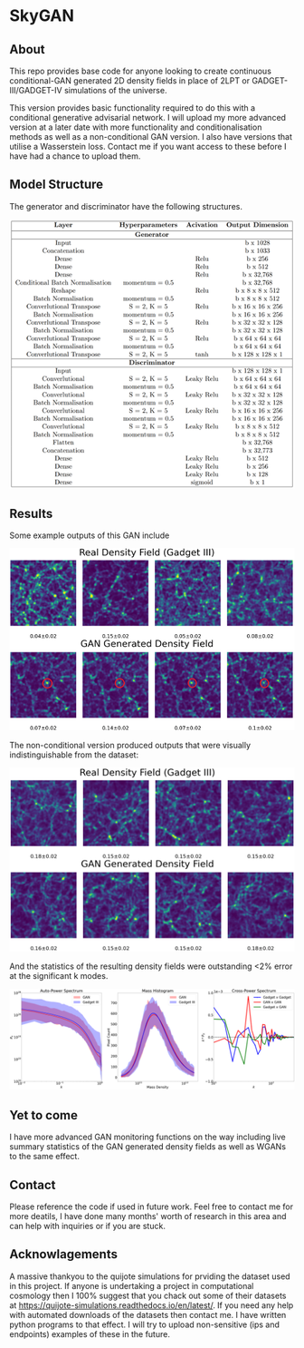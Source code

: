 # SkyGAN

## About 
This repo provides base code for anyone looking to create continuous conditional-GAN generated 2D density fields in place of 2LPT or GADGET-III/GADGET-IV simulations of the universe. 

This version provides basic functionality required to do this with a conditional generative advisarial network. I will upload my more advanced version at a later date with more functionality and conditionalisation methods as well as a non-conditional GAN version. I also have versions that utilise a Wasserstein loss. Contact me if you want access to these before I have had a chance to upload them.


## Model Structure 
The generator and discriminator have the following structures.


![](images/Model_Table.png)


## Results 
Some example outputs of this GAN include

![](images/cGAN_output.png)


The non-conditional version produced outputs that were visually indistinguishable from the dataset:

![](images/GAN_output.png)

And the statistics of the resulting density fields were outstanding <2% error at the significant k modes. 

![](images/GAN_Stats.png)


## Yet to come

I have more advanced GAN monitoring functions on the way including live summary statistics of the GAN generated density fields as well as WGANs to the same effect.

## Contact
Please reference the code if used in future work. Feel free to contact me for more deatils, I have done many months' worth of research in this area and can help with inquiries or if you are stuck. 

## Acknowlagements

A massive thankyou to the quijote simulations for prviding the dataset used in this project. If anyone is undertaking a project in computational cosmology then I 100% suggest that you chack out some of their datasets at https://quijote-simulations.readthedocs.io/en/latest/. If you need any help with automated downloads of the datasets then contact me. I have written python programs to that effect. I will try to upload non-sensitive (ips and endpoints) examples of these in the future. 
